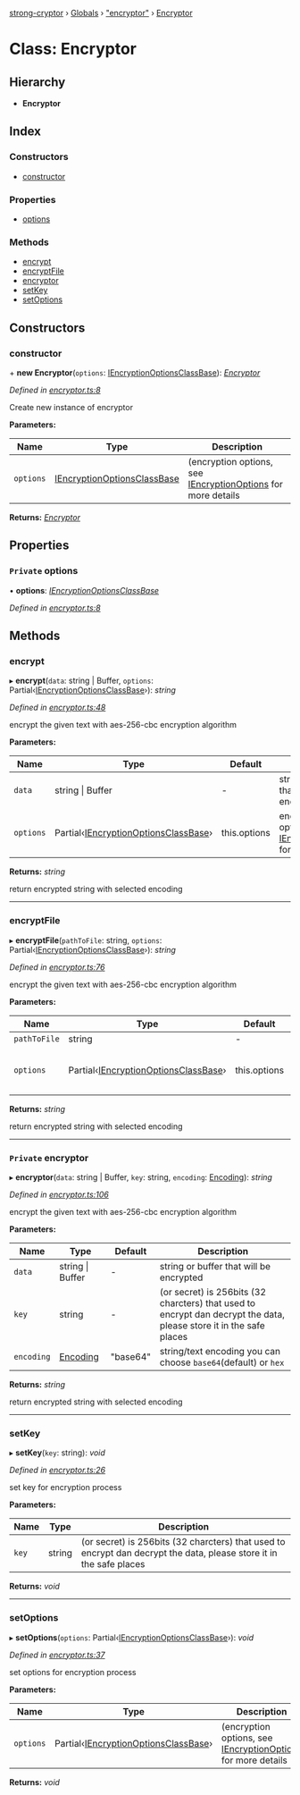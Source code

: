 [strong-cryptor](../README.md) › [Globals](../globals.md) › ["encryptor"](../modules/_encryptor_.md) › [Encryptor](_encryptor_.encryptor.md)

# Class: Encryptor

## Hierarchy

* **Encryptor**

## Index

### Constructors

* [constructor](_encryptor_.encryptor.md#constructor)

### Properties

* [options](_encryptor_.encryptor.md#private-options)

### Methods

* [encrypt](_encryptor_.encryptor.md#encrypt)
* [encryptFile](_encryptor_.encryptor.md#encryptfile)
* [encryptor](_encryptor_.encryptor.md#private-encryptor)
* [setKey](_encryptor_.encryptor.md#setkey)
* [setOptions](_encryptor_.encryptor.md#setoptions)

## Constructors

###  constructor

\+ **new Encryptor**(`options`: [IEncryptionOptionsClassBase](../interfaces/_typings_interface_index_.iencryptionoptionsclassbase.md)): *[Encryptor](_encryptor_.encryptor.md)*

*Defined in [encryptor.ts:8](https://github.com/RizkyArifNur/strong-cryptor/blob/0b692aa/src/encryptor.ts#L8)*

Create new instance of encryptor

**Parameters:**

Name | Type | Description |
------ | ------ | ------ |
`options` | [IEncryptionOptionsClassBase](../interfaces/_typings_interface_index_.iencryptionoptionsclassbase.md) | (encryption options, see [IEncryptionOptions](../interfaces/_typings_interface_index_.iencryptionoptions.md) for more details  |

**Returns:** *[Encryptor](_encryptor_.encryptor.md)*

## Properties

### `Private` options

• **options**: *[IEncryptionOptionsClassBase](../interfaces/_typings_interface_index_.iencryptionoptionsclassbase.md)*

*Defined in [encryptor.ts:8](https://github.com/RizkyArifNur/strong-cryptor/blob/0b692aa/src/encryptor.ts#L8)*

## Methods

###  encrypt

▸ **encrypt**(`data`: string | Buffer, `options`: Partial‹[IEncryptionOptionsClassBase](../interfaces/_typings_interface_index_.iencryptionoptionsclassbase.md)›): *string*

*Defined in [encryptor.ts:48](https://github.com/RizkyArifNur/strong-cryptor/blob/0b692aa/src/encryptor.ts#L48)*

encrypt the given text with aes-256-cbc encryption algorithm

**Parameters:**

Name | Type | Default | Description |
------ | ------ | ------ | ------ |
`data` | string &#124; Buffer | - | string or Buffer that will be encrypted |
`options` | Partial‹[IEncryptionOptionsClassBase](../interfaces/_typings_interface_index_.iencryptionoptionsclassbase.md)› |  this.options | encryption options, see [IEncryptionOptions](../interfaces/_typings_interface_index_.iencryptionoptions.md) for more details |

**Returns:** *string*

return encrypted string with selected encoding

___

###  encryptFile

▸ **encryptFile**(`pathToFile`: string, `options`: Partial‹[IEncryptionOptionsClassBase](../interfaces/_typings_interface_index_.iencryptionoptionsclassbase.md)›): *string*

*Defined in [encryptor.ts:76](https://github.com/RizkyArifNur/strong-cryptor/blob/0b692aa/src/encryptor.ts#L76)*

encrypt the given text with aes-256-cbc encryption algorithm

**Parameters:**

Name | Type | Default | Description |
------ | ------ | ------ | ------ |
`pathToFile` | string | - | string of file path |
`options` | Partial‹[IEncryptionOptionsClassBase](../interfaces/_typings_interface_index_.iencryptionoptionsclassbase.md)› |  this.options | encryption options, see [IEncryptionOptions](../interfaces/_typings_interface_index_.iencryptionoptions.md) for more details |

**Returns:** *string*

return encrypted string with selected encoding

___

### `Private` encryptor

▸ **encryptor**(`data`: string | Buffer, `key`: string, `encoding`: [Encoding](../modules/_typings_index_.md#encoding)): *string*

*Defined in [encryptor.ts:106](https://github.com/RizkyArifNur/strong-cryptor/blob/0b692aa/src/encryptor.ts#L106)*

encrypt the given text with aes-256-cbc encryption algorithm

**Parameters:**

Name | Type | Default | Description |
------ | ------ | ------ | ------ |
`data` | string &#124; Buffer | - | string or buffer that will be encrypted |
`key` | string | - | (or secret) is 256bits (32 charcters) that used to encrypt dan decrypt the data, please store it in the safe places |
`encoding` | [Encoding](../modules/_typings_index_.md#encoding) | "base64" | string/text encoding you can choose `base64`(default) or `hex` |

**Returns:** *string*

return encrypted string with selected encoding

___

###  setKey

▸ **setKey**(`key`: string): *void*

*Defined in [encryptor.ts:26](https://github.com/RizkyArifNur/strong-cryptor/blob/0b692aa/src/encryptor.ts#L26)*

set key for encryption process

**Parameters:**

Name | Type | Description |
------ | ------ | ------ |
`key` | string | (or secret) is 256bits (32 charcters) that used to encrypt dan decrypt the data, please store it in the safe places  |

**Returns:** *void*

___

###  setOptions

▸ **setOptions**(`options`: Partial‹[IEncryptionOptionsClassBase](../interfaces/_typings_interface_index_.iencryptionoptionsclassbase.md)›): *void*

*Defined in [encryptor.ts:37](https://github.com/RizkyArifNur/strong-cryptor/blob/0b692aa/src/encryptor.ts#L37)*

set options for encryption process

**Parameters:**

Name | Type | Description |
------ | ------ | ------ |
`options` | Partial‹[IEncryptionOptionsClassBase](../interfaces/_typings_interface_index_.iencryptionoptionsclassbase.md)› | (encryption options, see [IEncryptionOptions](../interfaces/_typings_interface_index_.iencryptionoptions.md) for more details  |

**Returns:** *void*
